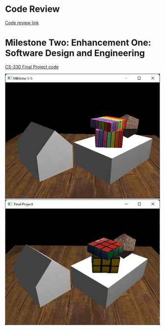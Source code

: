 # Code Review

[Code review link](https://youtu.be/NE0OZ7xVRnQ)

# Milestone Two: Enhancement One: Software Design and Engineering

[CS-330 Final Project code](https://github.com/jrobin85/jrobin85.github.io/blob/master/Final%20Project.cpp)

![Before render](before.png) ![After render](after.jpg)
